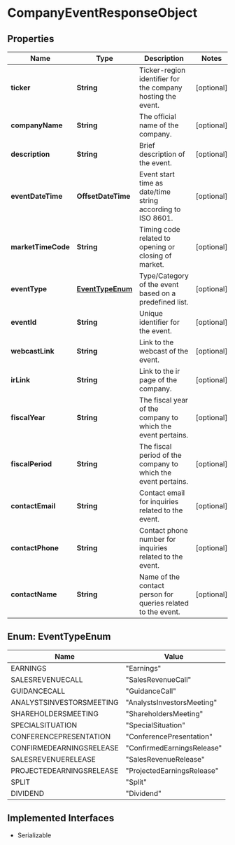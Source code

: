 

# CompanyEventResponseObject


## Properties

Name | Type | Description | Notes
------------ | ------------- | ------------- | -------------
**ticker** | **String** | Ticker-region identifier for the company hosting the event. |  [optional]
**companyName** | **String** | The official name of the company. |  [optional]
**description** | **String** | Brief description of the event. |  [optional]
**eventDateTime** | **OffsetDateTime** | Event start time as date/time string according to ISO 8601. |  [optional]
**marketTimeCode** | **String** | Timing code related to opening or closing of market. |  [optional]
**eventType** | [**EventTypeEnum**](#EventTypeEnum) | Type/Category of the event based on a predefined list. |  [optional]
**eventId** | **String** | Unique identifier for the event. |  [optional]
**webcastLink** | **String** | Link to the webcast of the event. |  [optional]
**irLink** | **String** | Link to the ir page of the company. |  [optional]
**fiscalYear** | **String** | The fiscal year of the company to which the event pertains. |  [optional]
**fiscalPeriod** | **String** | The fiscal period of the company to which the event pertains. |  [optional]
**contactEmail** | **String** | Contact email for inquiries related to the event. |  [optional]
**contactPhone** | **String** | Contact phone number for inquiries related to the event. |  [optional]
**contactName** | **String** | Name of the contact person for queries related to the event. |  [optional]



## Enum: EventTypeEnum

Name | Value
---- | -----
EARNINGS | &quot;Earnings&quot;
SALESREVENUECALL | &quot;SalesRevenueCall&quot;
GUIDANCECALL | &quot;GuidanceCall&quot;
ANALYSTSINVESTORSMEETING | &quot;AnalystsInvestorsMeeting&quot;
SHAREHOLDERSMEETING | &quot;ShareholdersMeeting&quot;
SPECIALSITUATION | &quot;SpecialSituation&quot;
CONFERENCEPRESENTATION | &quot;ConferencePresentation&quot;
CONFIRMEDEARNINGSRELEASE | &quot;ConfirmedEarningsRelease&quot;
SALESREVENUERELEASE | &quot;SalesRevenueRelease&quot;
PROJECTEDEARNINGSRELEASE | &quot;ProjectedEarningsRelease&quot;
SPLIT | &quot;Split&quot;
DIVIDEND | &quot;Dividend&quot;


## Implemented Interfaces

* Serializable


